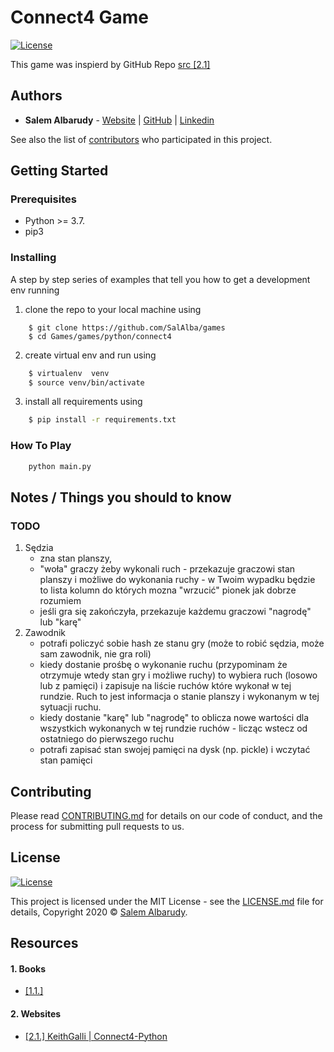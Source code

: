 # Connect4 Game
[![License](https://img.shields.io/github/license/salalba/matplotlib)](https://github.com/SalAlba/matplotlib/blob/master/LICENSE)

This game was inspierd by GitHub Repo [src [2.1]](#Resources)

## Authors
* **Salem Albarudy** - [Website](salem-albarudy.com) | [GitHub](https://github.com/grzegorzbernat) | [Linkedin](https://pl.linkedin.com/in/grzegorzbernat)

See also the list of [contributors](https://github.com/your/project/contributors) who participated in this project.


## Getting Started

### Prerequisites

+ Python >= 3.7.
+ pip3

### Installing

A step by step series of examples that tell you how to get a development env running

1. clone the repo to your local machine using

``` repo
    $ git clone https://github.com/SalAlba/games
    $ cd Games/games/python/connect4
```

2. create virtual env and run using

``` bash
    $ virtualenv  venv
    $ source venv/bin/activate
```

3. install all requirements using

``` bash
    $ pip install -r requirements.txt
```


### How To Play

``` bash
    python main.py
```

## Notes / Things you should to know


### TODO

1. Sędzia
    * zna stan planszy,
    * "woła" graczy żeby wykonali ruch - przekazuje graczowi stan planszy i możliwe do wykonania ruchy - w Twoim wypadku będzie to lista kolumn do których mozna "wrzucić" pionek jak dobrze rozumiem
    * jeśli gra się zakończyła, przekazuje każdemu graczowi "nagrodę" lub "karę"
2. Zawodnik
    * potrafi policzyć sobie hash ze stanu gry (może to robić sędzia, może sam zawodnik, nie gra roli)
    * kiedy dostanie prośbę o wykonanie ruchu (przypominam że otrzymuje wtedy stan gry i możliwe ruchy) to wybiera ruch (losowo lub z pamięci) i zapisuje na liście ruchów które wykonał w tej rundzie. Ruch to jest informacja o stanie planszy i wykonanym w tej sytuacji ruchu.
    * kiedy dostanie "karę" lub "nagrodę" to oblicza nowe wartości dla wszystkich wykonanych w tej rundzie ruchów - licząc wstecz od ostatniego do pierwszego ruchu
    * potrafi zapisać stan swojej pamięci na dysk (np. pickle) i wczytać stan pamięci


## Contributing

Please read [CONTRIBUTING.md](https://gist.github.com/PurpleBooth/b24679402957c63ec426) for details on our code of conduct, and the process for submitting pull requests to us.



## License
[![License](https://img.shields.io/github/license/salalba/matplotlib)](https://github.com/SalAlba/games/blob/master/LICENSE)

This project is licensed under the MIT License - see the [LICENSE.md](LICENSE.md) file for details, Copyright 2020 © <a href="https://github.com/SalAlba/" target="_blank">Salem Albarudy</a>.



## Resources

#### 1. Books
+ [[1.1.] ](#)


#### 2. Websites
+ [[2.1.] KeithGalli | Connect4-Python](https://github.com/KeithGalli/Connect4-Python)
